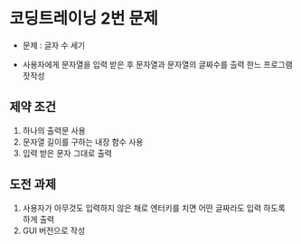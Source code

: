 # 코딩트레이닝 2번 문제

* 문제 : 글자 수 세기

* 사용자에게 문자열을 입력 받은 후 문자열과 문자열의 글짜수를 츨력 한느 프로그램 잣작성

## 제약 조건

1. 하나의 출력문 사용
2. 문자열 길이를 구하는 내장 함수 사용
3. 입력 받은 문자 그대로 출력


## 도전 과제

1. 사용자가 아무것도 입력하지 않은 채로 엔터키를 치면 어떤 글짜라도 입력 하도록 하게 출력
2. GUI 버전으로 작성 
